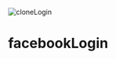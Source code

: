 ![cloneLogin](https://user-images.githubusercontent.com/92109154/184521787-d58b8a3a-0071-4fc7-9aea-798cdcd03931.png)
# facebookLogin
